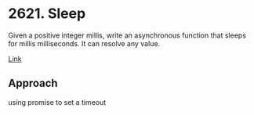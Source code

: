 # 2621. Sleep

Given a positive integer millis, write an asynchronous function that sleeps for millis milliseconds. It can resolve any value.

[Link](https://leetcode.com/problems/sleep/description/)

## Approach

using promise to set a timeout